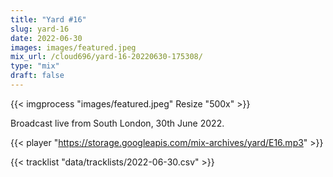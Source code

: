 ```yaml
---
title: "Yard #16"
slug: yard-16
date: 2022-06-30
images: images/featured.jpeg
mix_url: /cloud696/yard-16-20220630-175308/
type: "mix"
draft: false
---
```


{{< imgprocess "images/featured.jpeg" Resize "500x" >}}

Broadcast live from South London, 30th June 2022.

{{< player "https://storage.googleapis.com/mix-archives/yard/E16.mp3" >}}

{{< tracklist "data/tracklists/2022-06-30.csv" >}}
